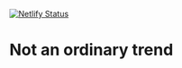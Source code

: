 [![Netlify Status](https://api.netlify.com/api/v1/badges/5a5437a0-9959-4dfe-94da-6391ca322e12/deploy-status)](https://app.netlify.com/sites/noat/deploys)

# Not an ordinary trend